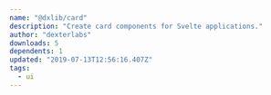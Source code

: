 ```yaml
---
name: "@dxlib/card"
description: "Create card components for Svelte applications."
author: "dexterlabs"
downloads: 5
dependents: 1
updated: "2019-07-13T12:56:16.407Z"
tags: 
  - ui
---
```

